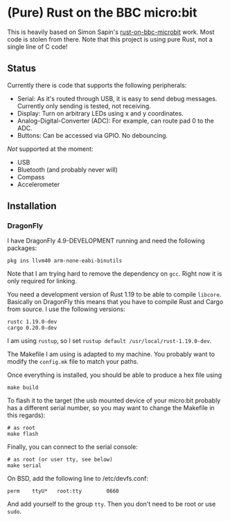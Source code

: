 # (Pure) Rust on the BBC micro:bit

This is heavily based on Simon Sapin's
[rust-on-bbc-microbit](https://github.com/SimonSapin/rust-on-bbc-microbit)
work. Most code is stolen from there. Note that this project is using pure
Rust, not a single line of C code!

## Status

Currently there is code that supports the following peripherals:

- Serial: As it's routed through USB, it is easy to send debug messages. Currently only sending is tested, not receiving.
- Display: Turn on arbitrary LEDs using x and y coordinates.
- Analog-Digital-Converter (ADC): For example, can route pad 0 to the ADC.
- Buttons: Can be accessed via GPIO. No debouncing.

*Not* supported at the moment:

- USB
- Bluetooth (and probably never will)
- Compass
- Accelerometer

## Installation

### DragonFly

I have DragonFly 4.9-DEVELOPMENT running and need the following packages:

    pkg ins llvm40 arm-none-eabi-binutils

Note that I am trying hard to remove the dependency on `gcc`. Right now it is
only required for linking.

You need a development version of Rust 1.19 to be able to compile `libcore`.
Basically on DragonFly this means that you have to compile Rust and Cargo from
source. I use the following versions:

    rustc 1.19.0-dev
    cargo 0.20.0-dev

I am using `rustup`, so I set `rustup default /usr/local/rust-1.19.0-dev`.

The Makefile I am using is adapted to my machine. You probably want to modify
the `config.mk` file to match your paths.

Once everything is installed, you should be able to produce a hex file using

    make build

To flash it to the target (the usb mounted device of your micro:bit probably
has a different serial number, so you may want to change the Makefile in this regards):

    # as root
    make flash

Finally, you can connect to the serial console:

    # as root (or user tty, see below)
    make serial

On BSD, add the following line to /etc/devfs.conf:

    perm    ttyU*   root:tty        0660

And add yourself to the group ```tty```. Then you don't need to be root
or use ```sudo```.
